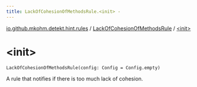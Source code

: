 ```yaml
---
title: LackOfCohesionOfMethodsRule.<init> - 
---
```


[io.github.mkohm.detekt.hint.rules](../index.html) / [LackOfCohesionOfMethodsRule](index.html) / [&lt;init&gt;](./-init-.html)

# &lt;init&gt;

`LackOfCohesionOfMethodsRule(config: Config = Config.empty)`

A rule that notifies if there is too much lack of cohesion.

